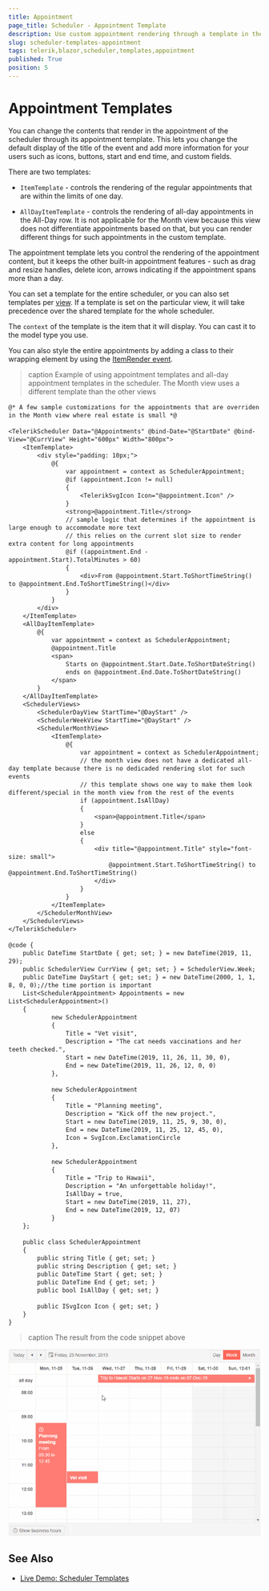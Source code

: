 ```yaml
---
title: Appointment
page_title: Scheduler - Appointment Template
description: Use custom appointment rendering through a template in the scheduler for Blazor.
slug: scheduler-templates-appointment
tags: telerik,blazor,scheduler,templates,appointment
published: True
position: 5
---
```


# Appointment Templates

You can change the contents that render in the appointment of the scheduler through its appointment template. This lets you change the default display of the title of the event and add more information for your users such as icons, buttons, start and end time, and custom fields.

There are two templates:

* `ItemTemplate` - controls the rendering of the regular appointments that are within the limits of one day.

* `AllDayItemTemplate` - controls the rendering of all-day appointments in the All-Day row. It is not applicable for the Month view because this view does not differentiate appointments based on that, but you can render different things for such appointments in the custom template.

The appointment template lets you control the rendering of the appointment content, but it keeps the other built-in appointment features - such as drag and resize handles, delete icon, arrows indicating if the appointment spans more than a day.

You can set a template for the entire scheduler, or you can also set templates per [view](slug:scheduler-views-overview). If a template is set on the particular view, it will take precedence over the shared template for the whole scheduler.

The `context` of the template is the item that it will display. You can cast it to the model type you use.

You can also style the entire appointments by adding a class to their wrapping element by using the [ItemRender event](slug:scheduler-events#itemrender).

>caption Example of using appointment templates and all-day appointment templates in the scheduler. The Month view uses a different template than the other views

````RAZOR
@* A few sample customizations for the appointments that are overriden in the Month view where real estate is small *@

<TelerikScheduler Data="@Appointments" @bind-Date="@StartDate" @bind-View="@CurrView" Height="600px" Width="800px">
    <ItemTemplate>
        <div style="padding: 10px;">
            @{
                var appointment = context as SchedulerAppointment;
                @if (appointment.Icon != null)
                {
                    <TelerikSvgIcon Icon="@appointment.Icon" />
                }
                <strong>@appointment.Title</strong>
                // sample logic that determines if the appointment is large enough to accommodate more text
                // this relies on the current slot size to render extra content for long appointments
                @if ((appointment.End - appointment.Start).TotalMinutes > 60)
                {
                    <div>From @appointment.Start.ToShortTimeString() to @appointment.End.ToShortTimeString()</div>
                }
            }
        </div>
    </ItemTemplate>
    <AllDayItemTemplate>
        @{
            var appointment = context as SchedulerAppointment;
            @appointment.Title
            <span>
                Starts on @appointment.Start.Date.ToShortDateString()
                ends on @appointment.End.Date.ToShortDateString()
            </span>
        }
    </AllDayItemTemplate>
    <SchedulerViews>
        <SchedulerDayView StartTime="@DayStart" />
        <SchedulerWeekView StartTime="@DayStart" />
        <SchedulerMonthView>
            <ItemTemplate>
                @{
                    var appointment = context as SchedulerAppointment;
                    // the month view does not have a dedicated all-day template because there is no dedicaded rendering slot for such events
                    // this template shows one way to make them look different/special in the month view from the rest of the events
                    if (appointment.IsAllDay)
                    {
                        <span>@appointment.Title</span>
                    }
                    else
                    {
                        <div title="@appointment.Title" style="font-size: small">
                            @appointment.Start.ToShortTimeString() to @appointment.End.ToShortTimeString()
                        </div>
                    }
                }
            </ItemTemplate>
        </SchedulerMonthView>
    </SchedulerViews>
</TelerikScheduler>

@code {
    public DateTime StartDate { get; set; } = new DateTime(2019, 11, 29);
    public SchedulerView CurrView { get; set; } = SchedulerView.Week;
    public DateTime DayStart { get; set; } = new DateTime(2000, 1, 1, 8, 0, 0);//the time portion is important
    List<SchedulerAppointment> Appointments = new List<SchedulerAppointment>()
    {
            new SchedulerAppointment
            {
                Title = "Vet visit",
                Description = "The cat needs vaccinations and her teeth checked.",
                Start = new DateTime(2019, 11, 26, 11, 30, 0),
                End = new DateTime(2019, 11, 26, 12, 0, 0)
            },

            new SchedulerAppointment
            {
                Title = "Planning meeting",
                Description = "Kick off the new project.",
                Start = new DateTime(2019, 11, 25, 9, 30, 0),
                End = new DateTime(2019, 11, 25, 12, 45, 0),
                Icon = SvgIcon.ExclamationCircle
            },

            new SchedulerAppointment
            {
                Title = "Trip to Hawaii",
                Description = "An unforgettable holiday!",
                IsAllDay = true,
                Start = new DateTime(2019, 11, 27),
                End = new DateTime(2019, 12, 07)
            }
    };

    public class SchedulerAppointment
    {
        public string Title { get; set; }
        public string Description { get; set; }
        public DateTime Start { get; set; }
        public DateTime End { get; set; }
        public bool IsAllDay { get; set; }

        public ISvgIcon Icon { get; set; }
    }
}
````

>caption The result from the code snippet above

![Appointment templates in the scheduler](images/scheduler-appointment-templates.gif)

## See Also

 * [Live Demo: Scheduler Templates](https://demos.telerik.com/blazor-ui/scheduler/templates)

